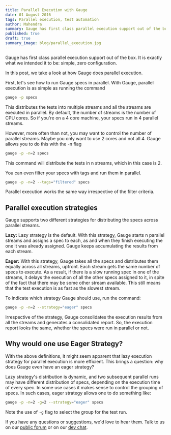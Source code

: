 ```yaml
---
title: Parallel Execution with Gauge
date: 01 August 2016
tags: Parallel execution, test automation
author: Mahendra
summary: Gauge has first class parallel execution support out of the box. In this post, we take a look at how Gauge does parallel execution.
published: true
draft: true
summary_image: blog/parallel_execution.jpg
---
```


Gauge has first class parallel execution support out of the box. It is exactly what we intended it to be: simple, zero configuration.

In this post, we take a look at how Gauge does parallel execution.

First, let's see how to run Gauge specs in parallel. With Gauge, parallel execution is as simple as running the command

```sh
gauge -p specs
```

This distributes the tests into multiple streams and all the streams are executed in parallel. By default, the number of streams is the number of CPU cores. So if you're on a 4 core machine, your specs run in 4 parallel streams.

However, more often than not, you may want to control the number of parallel streams. Maybe you only want to use 2 cores and not all 4. Gauge allows you to do this with the -n flag

```sh
gauge -p -n=2 specs
```

This command will distribute the tests in n streams, which in this case is 2.

You can even filter your specs with tags and run them in parallel.

```sh
gauge -p -n=2 --tags="filtered" specs
```

Parallel execution works the same way irrespective of the filter criteria.

## Parallel execution strategies

Gauge supports two different strategies for distributing the specs across parallel streams.

**Lazy:** Lazy strategy is the default. With this strategy, Gauge starts n parallel streams and assigns a spec to each, as and when they finish executing the one it was already assigned. Gauge keeps accumulating the results from each stream.

**Eager:** With this strategy, Gauge takes all the specs and distributes them equally across all streams, upfront. Each stream gets the same number of specs to execute. As a result, if there is a slow running spec in one of the streams, it delays the execution of all the other specs assigned to it, in spite of the fact that there may be some other stream available. This still means that the test execution is as fast as the slowest stream.


To indicate which strategy Gauge should use, run the command:

```sh
gauge -p -n=2 --strategy="eager" specs
```

Irrespective of the strategy, Gauge consolidates the execution results from all the streams and generates a consolidated report. So, the execution report looks the same, whether the specs were run in parallel or not.

## Why would one use Eager Strategy?

With the above definitions, it might seem apparent that lazy execution strategy for parallel execution is more efficient. This brings a question: why does Gauge even have an eager strategy?

Lazy strategy's distribution is dynamic, and two subsequent parallel runs may have different distribution of specs, depending on the execution time of every spec. In some use cases it makes sense to control the grouping of specs. In such cases, eager strategy allows one to do something like:	

```sh
gauge -p -n=2 -g=2 --strategy="eager" specs
```

Note the use of `-g` flag to select the group for the test run.

If you have any questions or suggestions, we'd love to hear them. Talk to us on our [public forum](https://groups.google.com/forum/#!forum/getgauge) or on our [dev chat](https://gitter.im/getgauge/chat).
